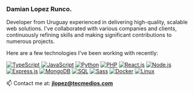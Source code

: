 ### Damian Lopez Runco.

Developer from Uruguay experienced in delivering high-quality, scalable web solutions. I've collaborated with various companies and clients, continuously refining skills and making significant contributions to numerous projects.

Here are a few technologies I've been working with recently:

[![TypeScript](https://img.shields.io/badge/-TypeScript-blue?logo=typescript&logoColor=white)](https://www.typescriptlang.org/)
[![JavaScript](https://img.shields.io/badge/-JavaScript-yellow?logo=javascript&logoColor=white)](https://developer.mozilla.org/en-US/docs/Web/JavaScript)
[![Python](https://img.shields.io/badge/-Python-blue?logo=python&logoColor=white)](https://www.python.org/)
[![PHP](https://img.shields.io/badge/-PHP-purple?logo=php&logoColor=white)](https://www.php.net/)
[![React.js](https://img.shields.io/badge/-React.js-blue?logo=react&logoColor=white)](https://reactjs.org/)
[![Node.js](https://img.shields.io/badge/-Node.js-green?logo=node.js&logoColor=white)](https://nodejs.org/)
[![Express.js](https://img.shields.io/badge/-Express.js-lightgrey?logo=express&logoColor=white)](https://expressjs.com/)
[![MongoDB](https://img.shields.io/badge/-MongoDB-green?logo=mongodb&logoColor=white)](https://www.mongodb.com/)
[![SQL](https://img.shields.io/badge/-SQL-blue?logo=postgresql&logoColor=white)](https://en.wikipedia.org/wiki/SQL)
[![Sass](https://img.shields.io/badge/-Sass-pink?logo=sass&logoColor=white)](https://sass-lang.com/)
[![Docker](https://img.shields.io/badge/-Docker-blue?logo=docker&logoColor=white)](https://www.docker.com/)
[![Linux](https://img.shields.io/badge/-Linux-orange?logo=linux&logoColor=white)](https://www.linux.org/)

📫 Contact me at: **jlopez@tecmedios.com**
